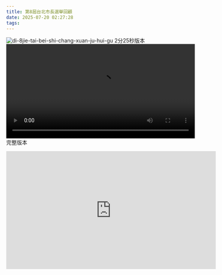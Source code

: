 ```yaml
---
title: 第8屆台北市長選舉回顧
date: 2025-07-20 02:27:28
tags:
---
```

![di-8jie-tai-bei-shi-chang-xuan-ju-hui-gu](/myimages/di-8jie-tai-bei-shi-chang-xuan-ju-hui-gu.jpg)
2分25秒版本
<video src="https://github.com/tsaopaofenghsiung37/tsaopaofenghsiung37.github.io/raw/refs/heads/main/myvideos/di-8jie-tai-bei-shi-chang-xuan-ju-hui-gu.mp4" width="100%" controls>
</video>
完整版本
<iframe width="560" height="315" src="https://www.youtube.com/embed/eLF6tvVGFiA?si=V00IaRnKA0bb0dbu" title="YouTube video player" frameborder="0" allow="accelerometer; autoplay; clipboard-write; encrypted-media; gyroscope; picture-in-picture; web-share" referrerpolicy="strict-origin-when-cross-origin" allowfullscreen></iframe>
